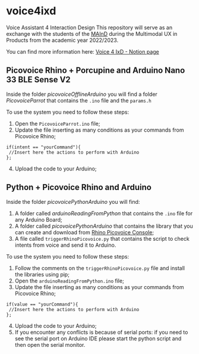 # voice4ixd
Voice Assistant 4 Interaction Design
This repository will serve as an exchange with the students of the [MAInD](http://maind.supsi.ch) during the Multimodal UX in Products from the academic year 2022/2023.

You can find more information here:
[Voice 4 IxD - Notion page](https://bit.ly/voice4ixd)

## Picovoice Rhino + Porcupine and Arduino Nano 33 BLE Sense V2
Inside the folder *picovoiceOfflineArduino* you will find a folder *PicovoiceParrot* that contains the `.ino` file and the `params.h`

To use the system you need to follow these steps:
  1. Open the `PicovoiceParrot.ino` file;
  3. Update the file inserting as many conditions as your commands from Picovoice Rhino;
  ```
  if(intent == "yourCommand"){
   //Insert here the actions to perform with Arduino
  };
  ```
  4. Upload the code to your Arduino;

## Python + Picovoice Rhino and Arduino
Inside the folder *picovoicePythonArduino* you will find:
  1. A folder called *arduinoReadingFromPython* that contains the `.ino` file for any Arduino Board;
  2. A folder called *picovoicePythonArduino* that contains the library that you can create and download from [Rhino Picovoice Console](https://console.picovoice.ai/rhn);
  3. A file called `triggerRhinoPicovoice.py` that contains the script to check intents from voice and send it to Arduino.

To use the system you need to follow these steps:
  1. Follow the comments on the `triggerRhinoPicovoice.py` file and install the libraries using pip;
  2. Open the `arduinoReadingFromPython.ino` file;
  3. Update the file inserting as many conditions as your commands from Picovoice Rhino;
  ```
  if(value == "yourCommand"){
   //Insert here the actions to perform with Arduino
  };
  ```
  4. Upload the code to your Arduino;
  5. If you encounter any conflicts is because of serial ports: if you need to see the serial port on Arduino IDE please start the python script and then open the serial monitor.
